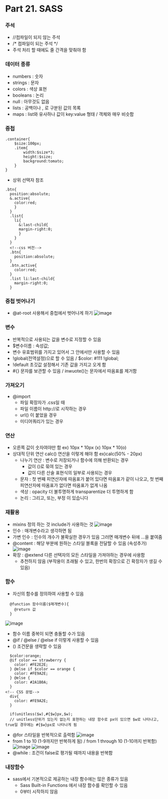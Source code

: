 # Part 21. SASS

### 주석
  - //컴파일이 되지 않는 주석
  - /* 컴파일이 되는 주석 */
  - 주석 처리 할 때에도 줄 간격을 맞춰야 함

### 데이터 종류
  - numbers : 숫자
  - strings : 문자
  - colors : 색상 표현
  - booleans : 논리
  - null : 아무것도 없음
  - lists : 공백이나 , 로 구분된 값의 목록
  - maps : list와 유사하나 값이 key:value 형태 / 객체와 매우 비슷함

### 중첩
```react
.container{
    $size:100px;
    .item{
        width:$size*3;
        height:$size;
        background:tomato;
    }
}
```
  - 상위 선택자 참조
```react
.btn{
  position:absolute;
  &.active{
    color:red;
    }
  }
  .list{
    li{
      &:last-child{
      margin-right:0;
      }
    }
  }
  <!--css 버전-->
  .btn{
    position:absolute;
  }
  .btn.active{
    color:red;
  }
  .list li:last-child{
    margin-right:0;
  }
```

### 중첩 벗어나기
  - @at-root 사용해서 중첩에서 벗어나게 하기
  ![image](https://user-images.githubusercontent.com/80936709/127128964-e4793fa3-0edb-447d-bdcb-1f8bc762e65c.png)
  
### 변수
  - 반복적으로 사용되는 값을 변수로 지정할 수 있음
  - $변수이름 : 속성값;
  - 변수 유효범위를 가지고 있어서 그 안에서만 사용할 수 있음
  - !global(전역설정)으로 할 수 있음 / $color: #111 !global;
  - !default 초깃값 설정해서 기존 값을 가지고 오게 함
  - #{} 문자를 보관할 수 있음 / inwuote()는 문자에서 따옴표를 제거함

### 가져오기
  - @import
    - 파일 확장자가 .css일 때
    - 파일 이름이 http://로 시작하는 경우
    - url() 이 붙었을 경우
    - 미디어쿼리가 있는 경우

### 연산
  - 오른쪽 값이 숫자여야만 함 ex) 10px * 10px (x) 10px * 10(o)
  - 상대적 단위 연산 calc() 연산을 이렇게 해야 함 ex)calc(50% - 20px) 
    - 나누기 연산 : 변수로 저장되거나 함수에 의해 반환되는 경우
      - 값이 ()로 묶여 있는 경우
      - 값이 다른 산술 표현식의 일부로 사용되는 경우
    - 문자 : 첫 번째 피연산자에 따옴표가 붙어 있다면 따옴표가 같이 나오고, 첫 번째 피연산자에 따옴표가 없다면 따옴표가 없게 나옴
    - 색상 : opacity 더 불투명하게 transparentize 더 투명하게 함
    - 논리 : 그리고, 또는, 부정 이 있습니다

### 재활용
  - mixins 정의 하는 것 include가 사용하는 것
  ![image](https://user-images.githubusercontent.com/80936709/127139640-39cb0126-5010-4a67-b708-7d459d730112.png)
  - 인수 : 매개변수라고 생각하면 됨
  - 가변 인수 : 인수의 개수가 불확실한 경우가 있음 그러면 매개변수 뒤에 ...을 붙여줌
  - @content : 해당 부분에 원하는 스타일 블록을 전달할 수 있음 (속성추가)
![image](https://user-images.githubusercontent.com/80936709/127147837-06529cd6-9fef-4d56-93bc-8d8332701521.png)
  - 확장 : @extend 다른 선택자의 모든 스타일을 가져야하는 경우에 사용함 
    - 추천하지 않음 (부작용이 초래될 수 있고, 한번의 확장으로 긴 확장자가 생길 수 있음)

### 함수
  - 자신의 함수를 정의하여 사용할 수 있음
```react
  @function 함수이름($매개변수){
    @return 값
  }
```
![image](https://user-images.githubusercontent.com/80936709/127149673-f99eea6b-25fe-4650-aee0-247f47ea4a90.png)
  - 함수 이름 중복이 되면 충돌할 수가 있음
  - @if / @else / @else if 이렇게 사용할 수 있음 
  - () 조건문을 생략할 수 있음
```react
  $color:orange;
  @if color == strawberry {
    color: #FE2E2E;
  } @else if $color == orange {
    color: #FE9A2E;
  } @else {
    color: #2A1B0A;
  }
<!-- CSS 문법-->
  div{
    color: #FE9A2E;
  }
```
```react
  if(unitless($w),#{$w}px,$w);
  // unitless단위가 있는지 없는지 표현하는 내장 함수로 px이 있으면 $w로 나타나고, true일 경우에는 #{$w}px로 나타나게 됨
```
  - @for 스타일을 반복적으로 출력함
![image](https://user-images.githubusercontent.com/80936709/127249792-0db6d1bb-b755-4831-b4ee-848c62bdc364.png)
  - from 1 to 10 (1-9까지만 반복하게 됨) / from 1 through 10 (1-10까지 반복함)
![image](https://user-images.githubusercontent.com/80936709/127250884-11f6a965-ba6b-4d01-b835-b3f15c016f96.png)
![image](https://user-images.githubusercontent.com/80936709/127253612-3fb841ba-8fe1-4f72-b5aa-1dedfe73298a.png)
  - @while : 조건이 false로 평가될 때까지 내용을 반복함

### 내장함수
  - sass에서 기본적으로 제공하는 내장 함수에는 많은 종류가 있음
    - Sass Built-in Functions 에서 내장 함수를 확인할 수 있음
    - 0부터 시작하지 않음

